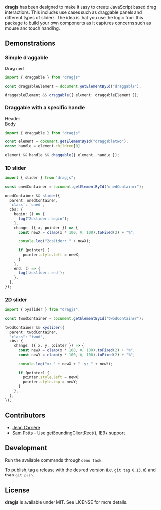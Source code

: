 **dragjs** has been designed to make it easy to create JavaScript based drag interactions. This includes use cases such as draggable panels and different types of sliders. The idea is that you use the logic from this package to build your own components as it captures concerns such as mouse and touch handling.

## Demonstrations

<div id="value"></div>

### Simple draggable

<div id="draggableParent">
  <div id="draggable">Drag me!</div>
</div>


```typescript
import { draggable } from "dragjs";

const draggableElement = document.getElementById("draggable");

draggableElement && draggable({ element: draggableElement });
```

### Draggable with a specific handle

<div id="draggableParent">
  <div id="draggabletwo">
    <div>Header</div>
    <div>Body</div>
  </div>
</div>


```typescript
import { draggable } from "dragjs";

const element = document.getElementById("draggabletwo");
const handle = element.children[0];

element && handle && draggable({ element, handle });
```

### 1D slider

<div id="onedContainer"></div>

```typescript
import { slider } from "dragjs";

const onedContainer = document.getElementById("onedContainer");

onedContainer && slider({
  parent: onedContainer,
  "class": "oned",
  cbs: {
    begin: () => {
      log("2dslider: begin");
    },
    change: ({ x, pointer }) => {
      const newX = clamp(x * 100, 0, 100).toFixed(2) + "%";

      console.log("2dslider: " + newX);

      if (pointer) {
        pointer.style.left = newX;
      }
    },
    end: () => {
      log("2dslider: end");
    },
  },
});
```

### 2D slider

<div id="twodContainer"></div>

```typescript
import { xyslider } from "dragjs";

const twodContainer = document.getElementById("twodContainer");

twodContainer && xyslider({
  parent: twodContainer,
  "class": "twod",
  cbs: {
    change: ({ x, y, pointer }) => {
      const newX = clamp(x * 100, 0, 100).toFixed(2) + "%";
      const newY = clamp(y * 100, 0, 100).toFixed(2) + "%";

      console.log("x: " + newX + ", y: " + newY);

      if (pointer) {
        pointer.style.left = newX;
        pointer.style.top = newY;
      }
    },
  },
});
```

## Contributors

* [Jean Carrière](https://github.com/JeanCarriere)
* [Sam Potts](https://github.com/SamPotts) - Use getBoundingClientRect(), IE9+ support

## Development

Run the available commands through `deno task`.

To publish, tag a release with the desired version (i.e. `git tag 0.13.0`) and then `git push`.

## License

**dragjs** is available under MIT. See LICENSE for more details.
